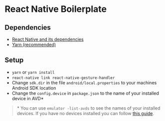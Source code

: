 # React Native Boilerplate

## Dependencies
* [React Native and its dependencies](https://facebook.github.io/react-native/docs/getting-started.html)
* [Yarn (recommended)](https://yarnpkg.com)

## Setup
* `yarn` or `yarn install`
* `react-native link react-native-gesture-handler`
* Change `sdk.dir` in the file `android/local.properties` to your machines Android SDK location
* Change the `config.device` in `package.json` to the name of your installed device in AVD*

> \* You can use `emulator -list-avds` to see the names of your installed devices. If you have no devices installed you can follow [this guide](https://developer.android.com/studio/run/managing-avds).
